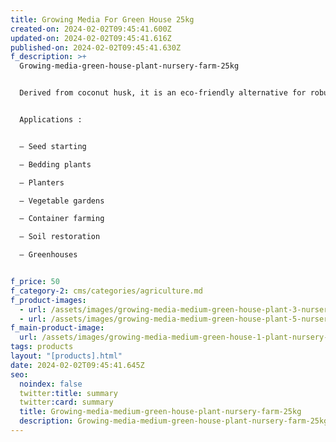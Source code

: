 ```yaml
---
title: Growing Media For Green House 25kg
created-on: 2024-02-02T09:45:41.600Z
updated-on: 2024-02-02T09:45:41.616Z
published-on: 2024-02-02T09:45:41.630Z
f_description: >+
  Growing-media-green-house-plant-nursery-farm-25kg


  Derived from coconut husk, it is an eco-friendly alternative for robust plant development. With outstanding water retention and nutrient-release capabilities, it’s ideal for various applications, from seed starting to soil restoration.  Its exceptional porosity and oxygenation properties significantly contribute to healthy root growth.


  Applications :


  – Seed starting

  – Bedding plants

  – Planters

  – Vegetable gardens

  – Container farming

  – Soil restoration

  – Greenhouses


f_price: 50
f_category-2: cms/categories/agriculture.md
f_product-images:
  - url: /assets/images/growing-media-medium-green-house-plant-3-nursery-farm-25kg.jpg
  - url: /assets/images/growing-media-medium-green-house-plant-5-nursery-farm-25kg.webp
f_main-product-image:
  url: /assets/images/growing-media-medium-green-house-1-plant-nursery-farm-25kg.jpg
tags: products
layout: "[products].html"
date: 2024-02-02T09:45:41.645Z
seo:
  noindex: false
  twitter:title: summary
  twitter:card: summary
  title: Growing-media-medium-green-house-plant-nursery-farm-25kg
  description: Growing-media-medium-green-house-plant-nursery-farm-25kg
---
```


